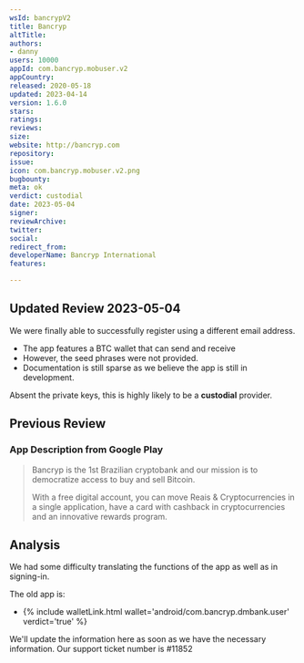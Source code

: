 ```yaml
---
wsId: bancrypV2
title: Bancryp
altTitle: 
authors:
- danny
users: 10000
appId: com.bancryp.mobuser.v2
appCountry: 
released: 2020-05-18
updated: 2023-04-14
version: 1.6.0
stars: 
ratings: 
reviews: 
size: 
website: http://bancryp.com
repository: 
issue: 
icon: com.bancryp.mobuser.v2.png
bugbounty: 
meta: ok
verdict: custodial
date: 2023-05-04
signer: 
reviewArchive: 
twitter: 
social: 
redirect_from: 
developerName: Bancryp International
features: 

---
```


## Updated Review 2023-05-04

We were finally able to successfully register using a different email address. 

- The app features a BTC wallet that can send and receive
- However, the seed phrases were not provided. 
- Documentation is still sparse as we believe the app is still in development. 

Absent the private keys, this is highly likely to be a **custodial** provider.

## Previous Review 

### App Description from Google Play 

> Bancryp is the 1st Brazilian cryptobank and our mission is to democratize access to buy and sell Bitcoin.
>
> With a free digital account, you can move Reais & Cryptocurrencies in a single application, have a card with cashback in cryptocurrencies and an innovative rewards program.

## Analysis 

We had some difficulty translating the functions of the app as well as in signing-in. 

The old app is: 

- {% include walletLink.html wallet='android/com.bancryp.dmbank.user' verdict='true' %}

We'll update the information here as soon as we have the necessary information. Our support ticket number is #11852



